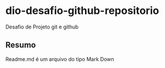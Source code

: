 # dio-desafio-github-repositorio
Desafio de Projeto git e github
## Resumo
Readme.md é um arquivo do tipo Mark Down
